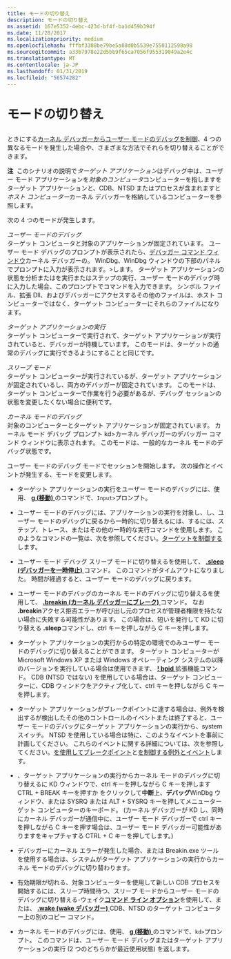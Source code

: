 ```yaml
---
title: モードの切り替え
description: モードの切り替え
ms.assetid: 167e5352-4ebc-423d-bf4f-ba1d459b394f
ms.date: 11/28/2017
ms.localizationpriority: medium
ms.openlocfilehash: fffbf3388be79be5a88d0b5539e7550112598a98
ms.sourcegitcommit: a33b7978e22d5bb9f65ca7056f955319049a2e4c
ms.translationtype: MT
ms.contentlocale: ja-JP
ms.lasthandoff: 01/31/2019
ms.locfileid: "56574282"
---
```

# <a name="switching-modes"></a>モードの切り替え


## <span id="ddk_opening_a_crash_dump_dbg"></span><span id="DDK_OPENING_A_CRASH_DUMP_DBG"></span>


ときにする[カーネル デバッガーからユーザー モードのデバッグを制御](controlling-the-user-mode-debugger-from-the-kernel-debugger.md)、4 つの異なるモードを発生した場合や、さまざまな方法でそれらを切り替えることができます。

**注**  このシナリオの説明で*ターゲット アプリケーション*はデバッグ中は、ユーザー モード アプリケーションを*対象のコンピュータ*コンピューターを指しますをターゲット アプリケーションと、CDB、NTSD またはプロセスが含まれますと*ホスト コンピューター*カーネル デバッガーを格納しているコンピューターを参照します。

 

次の 4 つのモードが発生します。

<span id="User-mode_debugging"></span><span id="user-mode_debugging"></span><span id="USER-MODE_DEBUGGING"></span>*ユーザー モードのデバッグ*  
ターゲット コンピュータと対象のアプリケーションが固定されています。 ユーザー モード デバッグのプロンプトが表示されたら、[デバッガー コマンド ウィンドウ](debugger-command-window.md)カーネル デバッガーの。 WinDbg、WinDbg ウィンドウの下部のパネルでプロンプトに入力が表示されます。&gt;します。 ターゲット アプリケーションの状態を分析またはを実行またはステップの実行、ユーザー モードのデバッグ時に入力した場合、このプロンプトでコマンドを入力できます。 シンボル ファイル、拡張 Dll、およびデバッガーにアクセスするその他のファイルは、ホスト コンピューターではなく、ターゲット コンピューターにそれらのファイルになります。

<span id="Target_application_execution"></span><span id="target_application_execution"></span><span id="TARGET_APPLICATION_EXECUTION"></span>*ターゲット アプリケーションの実行*  
ターゲット コンピューターで実行されて、ターゲット アプリケーションが実行されていると、デバッガーが待機しています。 このモードは、ターゲットの通常のデバッグに実行できるようにすることと同じです。

<span id="Sleep_mode"></span><span id="sleep_mode"></span><span id="SLEEP_MODE"></span>*スリープ モード*  
ターゲット コンピューターが実行されているが、ターゲット アプリケーションが固定されているし、両方のデバッガーが固定されています。 このモードは、ターゲット コンピューターで作業を行う必要があるが、デバッグ セッションの状態を変更したくない場合に便利です。

<span id="Kernel-mode_debugging"></span><span id="kernel-mode_debugging"></span><span id="KERNEL-MODE_DEBUGGING"></span>*カーネル モードのデバッグ*  
対象のコンピューターとターゲット アプリケーションが固定されています。 カーネル モード デバッグ プロンプト kd&gt;カーネル デバッガーのデバッガー コマンド ウィンドウに表示されます。 このモードは、一般的なカーネル モードのデバッグ状態です。

ユーザー モードのデバッグ モードでセッションを開始します。 次の操作とイベントが発生する、モードを変更します。

-   ターゲット アプリケーションの実行をユーザー モードのデバッグには、使用、 [ **g (移動)** ](g--go-.md)のコマンドで、`Input>`プロンプト。

-   ユーザー モードのデバッグには、アプリケーションの実行を対象し、し、ユーザー モードのデバッグに戻るから一時的に切り替えるには、するには、ステップ、トレース、またはその他の一時的な実行コマンドを使用します。 このようなコマンドの一覧は、次を参照してください。[ターゲットを制御する](controlling-the-target.md)します。

-   ユーザー モード デバッグ スリープ モードに切り替えるを使用して、 [ **.sleep (デバッガーを一時停止)** ](-sleep--pause-debugger-.md)コマンド。 このコマンドがタイムアウトになりました。 時間が経過すると、ユーザー モードのデバッグに戻ります。

-   ユーザー モードのデバッグのカーネル モードのデバッグに切り替えるを使用して、 [ **.breakin (カーネル デバッガーにブレーク)** ](-breakin--break-to-the-kernel-debugger-.md)コマンド。 なお **.breakin**アクセス拒否エラーが呼び出し元のプロセスが管理者権限を持たない場合に失敗する可能性があります。 この場合は、短いを発行して KD に切り替える **.sleep**コマンドし、ctrl キーを押しながら C キーを押します。

-   ターゲット アプリケーションの実行からの特定の環境でのみユーザー モードのデバッグに切り替えることができます。 ターゲット コンピューターが Microsoft Windows XP または Windows オペレーティング システムの以降のバージョンを実行している場合は使用できます、 [ **! bpid** ](-bpid.md)拡張機能コマンド。 CDB (NTSD ではない) を使用している場合は、ターゲット コンピューターに、CDB ウィンドウをアクティブ化して、ctrl キーを押しながら C キーを押します。

-   ターゲット アプリケーションがブレークポイントに達する場合は、例外を検出するが検出したその他のコントロールのイベントまたは終了すると、ユーザー モードのデバッグにターゲット アプリケーションの実行から、system スイッチ。 NTSD を使用している場合は特に、このようなイベントを事前に計画してください。 これらのイベントに関する詳細については、次を参照してください。[を使用してブレークポイント](using-breakpoints2.md)と[を制御する例外とイベント](controlling-exceptions-and-events.md)します。

-   、ターゲット アプリケーションの実行からカーネル モードのデバッグに切り替えるに KD ウィンドウで、ctrl キーを押しながら C キーを押します CTRL + BREAK キーを押すか をクリックして**中断**上、**デバッグ**WinDbg ウィンドウ、または SYSRQ または ALT + SYSRQ キーを押してメニューターゲット コンピューターのキーボード。 (カーネル デバッガーが KD し、同時にカーネル デバッガーが通信中に、ユーザー モード デバッガーで ctrl キーを押しながら C キーを押す場合は、ユーザー モード デバッガー可能性がありますをキャプチャする CTRL + C キーを押してします。)

-   デバッガーにカーネル エラーが発生した場合、または Breakin.exe ツールを使用する場合は、システムがターゲット アプリケーションの実行からカーネル モードのデバッグに切り替わります。

-   有効期限が切れる、対象コンピューターを使用して新しい CDB プロセスを開始するには、スリープ時間待つ、スリープ モードからユーザー モードのデバッグに切り替える-ウェイク[**コマンド ライン オプション**](cdb-command-line-options.md)を使用して、または、 [ **.wake (wake デバッガー)** ](-wake--wake-debugger-.md) CDB、NTSD のターゲット コンピューター上の別のコピー コマンド。

-   カーネル モードのデバッグには、使用、 [ **g (移動)** ](g--go-.md)のコマンドで、`kd>`プロンプト。 このコマンドは、ユーザー モード デバッグまたはターゲット アプリケーションの実行 (2 つのどちらかが最近使用状態) を返します。

 

 





